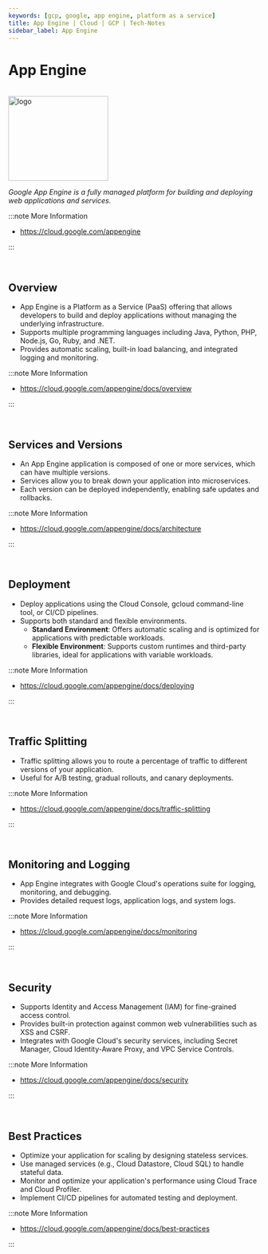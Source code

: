 ```yaml
---
keywords: [gcp, google, app engine, platform as a service]
title: App Engine | Cloud | GCP | Tech-Notes
sidebar_label: App Engine
---
```


# App Engine

<br/>

<div style={{textAlign: 'center'}}>

<img width="200" height="170" alt="logo" src="/img/cloud/app-engine.png"/>

_Google App Engine is a fully managed platform for building and deploying web applications and services._

</div>

:::note More Information

- https://cloud.google.com/appengine

:::

<br/>

## Overview

- App Engine is a Platform as a Service (PaaS) offering that allows developers to build and deploy applications without managing the underlying infrastructure.
- Supports multiple programming languages including Java, Python, PHP, Node.js, Go, Ruby, and .NET.
- Provides automatic scaling, built-in load balancing, and integrated logging and monitoring.

:::note More Information

- https://cloud.google.com/appengine/docs/overview

:::

<br/>

## Services and Versions

- An App Engine application is composed of one or more services, which can have multiple versions.
- Services allow you to break down your application into microservices.
- Each version can be deployed independently, enabling safe updates and rollbacks.

:::note More Information

- https://cloud.google.com/appengine/docs/architecture

:::

<br/>

## Deployment

- Deploy applications using the Cloud Console, gcloud command-line tool, or CI/CD pipelines.
- Supports both standard and flexible environments.
  - **Standard Environment**: Offers automatic scaling and is optimized for applications with predictable workloads.
  - **Flexible Environment**: Supports custom runtimes and third-party libraries, ideal for applications with variable workloads.

:::note More Information

- https://cloud.google.com/appengine/docs/deploying

:::

<br/>

## Traffic Splitting

- Traffic splitting allows you to route a percentage of traffic to different versions of your application.
- Useful for A/B testing, gradual rollouts, and canary deployments.

:::note More Information

- https://cloud.google.com/appengine/docs/traffic-splitting

:::

<br/>

## Monitoring and Logging

- App Engine integrates with Google Cloud's operations suite for logging, monitoring, and debugging.
- Provides detailed request logs, application logs, and system logs.

:::note More Information

- https://cloud.google.com/appengine/docs/monitoring

:::

<br/>

## Security

- Supports Identity and Access Management (IAM) for fine-grained access control.
- Provides built-in protection against common web vulnerabilities such as XSS and CSRF.
- Integrates with Google Cloud's security services, including Secret Manager, Cloud Identity-Aware Proxy, and VPC Service Controls.

:::note More Information

- https://cloud.google.com/appengine/docs/security

:::

<br/>

## Best Practices

- Optimize your application for scaling by designing stateless services.
- Use managed services (e.g., Cloud Datastore, Cloud SQL) to handle stateful data.
- Monitor and optimize your application's performance using Cloud Trace and Cloud Profiler.
- Implement CI/CD pipelines for automated testing and deployment.

:::note More Information

- https://cloud.google.com/appengine/docs/best-practices

:::
